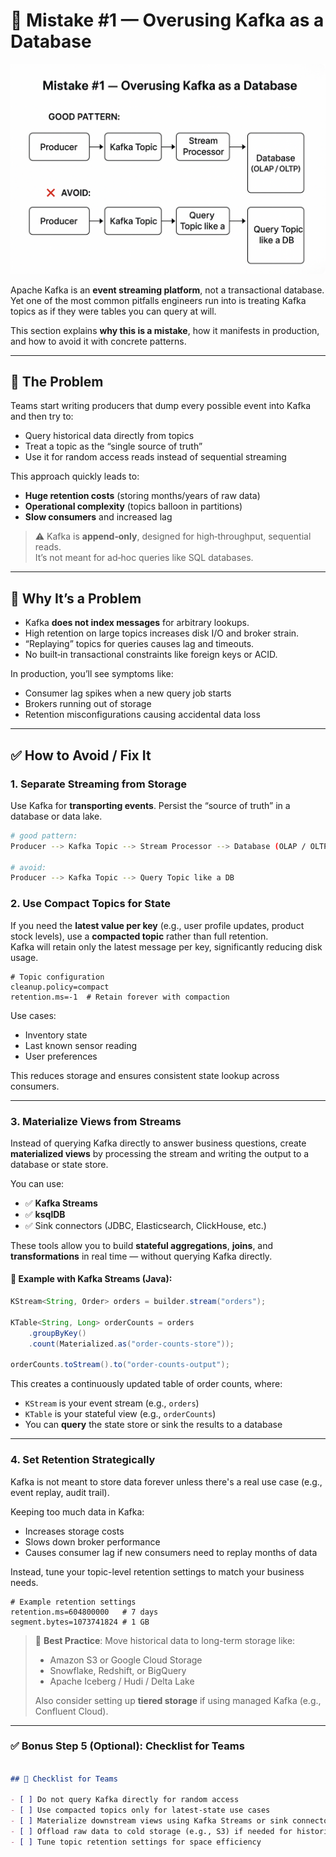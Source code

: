 # 📝 Mistake #1 — Overusing Kafka as a Database

![Kafka Streams](../images/kafka-streams-header.png)

Apache Kafka is an **event streaming platform**, not a transactional database.  
Yet one of the most common pitfalls engineers run into is treating Kafka topics as if they were tables you can query at will.

This section explains **why this is a mistake**, how it manifests in production, and how to avoid it with concrete patterns.

---

## 🔴 The Problem

Teams start writing producers that dump every possible event into Kafka and then try to:

- Query historical data directly from topics  
- Treat a topic as the “single source of truth”  
- Use it for random access reads instead of sequential streaming  

This approach quickly leads to:

- **Huge retention costs** (storing months/years of raw data)
- **Operational complexity** (topics balloon in partitions)
- **Slow consumers** and increased lag

> ⚠️ Kafka is **append‑only**, designed for high‑throughput, sequential reads.  
> It’s not meant for ad‑hoc queries like SQL databases.

---

## 🧯 Why It’s a Problem

- Kafka **does not index messages** for arbitrary lookups.
- High retention on large topics increases disk I/O and broker strain.
- “Replaying” topics for queries causes lag and timeouts.
- No built‑in transactional constraints like foreign keys or ACID.

In production, you’ll see symptoms like:

- Consumer lag spikes when a new query job starts  
- Brokers running out of storage  
- Retention misconfigurations causing accidental data loss  

---

## ✅ How to Avoid / Fix It

### 1. **Separate Streaming from Storage**
Use Kafka for **transporting events**. Persist the “source of truth” in a database or data lake.

```bash
# good pattern:
Producer --> Kafka Topic --> Stream Processor --> Database (OLAP / OLTP)

# avoid:
Producer --> Kafka Topic --> Query Topic like a DB
```

### 2. **Use Compact Topics for State**

If you need the **latest value per key** (e.g., user profile updates, product stock levels), use a **compacted topic** rather than full retention.  
Kafka will retain only the latest message per key, significantly reducing disk usage.

```properties
# Topic configuration
cleanup.policy=compact
retention.ms=-1  # Retain forever with compaction
```
Use cases:

- Inventory state
- Last known sensor reading
- User preferences

This reduces storage and ensures consistent state lookup across consumers.

---

### 3. **Materialize Views from Streams**

Instead of querying Kafka directly to answer business questions, create **materialized views** by processing the stream and writing the output to a database or state store.

You can use:

- ✅ **Kafka Streams**
- ✅ **ksqlDB**
- ✅ Sink connectors (JDBC, Elasticsearch, ClickHouse, etc.)

These tools allow you to build **stateful aggregations**, **joins**, and **transformations** in real time — without querying Kafka directly.

#### 🧪 Example with Kafka Streams (Java):

```java
KStream<String, Order> orders = builder.stream("orders");

KTable<String, Long> orderCounts = orders
    .groupByKey()
    .count(Materialized.as("order-counts-store"));

orderCounts.toStream().to("order-counts-output");
```
This creates a continuously updated table of order counts, where:

- `KStream` is your event stream (e.g., `orders`)
- `KTable` is your stateful view (e.g., `orderCounts`)
- You can **query** the state store or sink the results to a database

---

### 4. **Set Retention Strategically**

Kafka is not meant to store data forever unless there's a real use case (e.g., event replay, audit trail).

Keeping too much data in Kafka:

- Increases storage costs
- Slows down broker performance
- Causes consumer lag if new consumers need to replay months of data

Instead, tune your topic-level retention settings to match your business needs.

```properties
# Example retention settings
retention.ms=604800000   # 7 days
segment.bytes=1073741824 # 1 GB
```
> 📌 **Best Practice**: Move historical data to long-term storage like:
> 
> - Amazon S3 or Google Cloud Storage  
> - Snowflake, Redshift, or BigQuery  
> - Apache Iceberg / Hudi / Delta Lake  
> 
> Also consider setting up **tiered storage** if using managed Kafka (e.g., Confluent Cloud).


---

### ✅ Bonus Step 5 (Optional): Checklist for Teams

```markdown

## 🧰 Checklist for Teams

- [ ] Do not query Kafka directly for random access
- [ ] Use compacted topics only for latest-state use cases
- [ ] Materialize downstream views using Kafka Streams or sink connectors
- [ ] Offload raw data to cold storage (e.g., S3) if needed for historical analysis
- [ ] Tune topic retention settings for space efficiency
